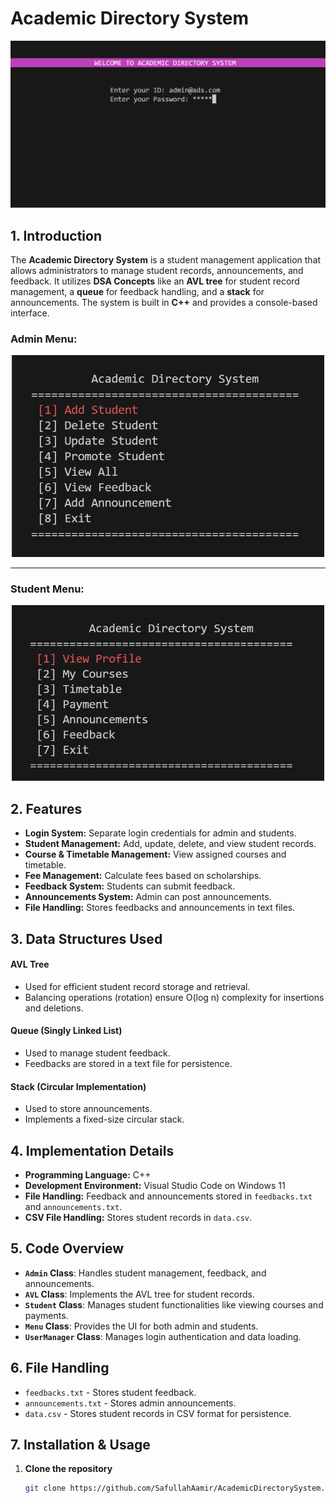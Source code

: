 # **Academic Directory System**

![Login Interface](ADS%20Interface.png)


## **1. Introduction**
The **Academic Directory System** is a student management application that allows administrators to manage student records, announcements, and feedback. It utilizes **DSA Concepts** like an **AVL tree** for student record management, a **queue** for feedback handling, and a **stack** for announcements. The system is built in **C++** and provides a console-based interface.

### **Admin Menu:**

<p align="center">
  <img src="Admin%20Menu.png" alt="Admin Menu" width="500">
</p>

---

### **Student Menu:**

<p align="center">
  <img src="Student%20Menu.png" alt="Student Menu" width="500">
</p>

## **2. Features**
- **Login System:** Separate login credentials for admin and students.
- **Student Management:** Add, update, delete, and view student records.
- **Course & Timetable Management:** View assigned courses and timetable.
- **Fee Management:** Calculate fees based on scholarships.
- **Feedback System:** Students can submit feedback.
- **Announcements System:** Admin can post announcements.
- **File Handling:** Stores feedbacks and announcements in text files.

## **3. Data Structures Used**
#### **AVL Tree**
- Used for efficient student record storage and retrieval.
- Balancing operations (rotation) ensure O(log n) complexity for insertions and deletions.

#### **Queue (Singly Linked List)**
- Used to manage student feedback.
- Feedbacks are stored in a text file for persistence.

#### **Stack (Circular Implementation)**
- Used to store announcements.
- Implements a fixed-size circular stack.

## **4. Implementation Details**
- **Programming Language:** C++
- **Development Environment:** Visual Studio Code on Windows 11
- **File Handling:** Feedback and announcements stored in `feedbacks.txt` and `announcements.txt`.
- **CSV File Handling:** Stores student records in `data.csv`.

## **5. Code Overview**
- **`Admin` Class**: Handles student management, feedback, and announcements.
- **`AVL` Class**: Implements the AVL tree for student records.
- **`Student` Class**: Manages student functionalities like viewing courses and payments.
- **`Menu` Class**: Provides the UI for both admin and students.
- **`UserManager` Class**: Manages login authentication and data loading.

## **6. File Handling**
- `feedbacks.txt` - Stores student feedback.
- `announcements.txt` - Stores admin announcements.
- `data.csv` - Stores student records in CSV format for persistence.

## **7. Installation & Usage**
1. **Clone the repository**  
   ```sh
   git clone https://github.com/SafullahAamir/AcademicDirectorySystem.git
